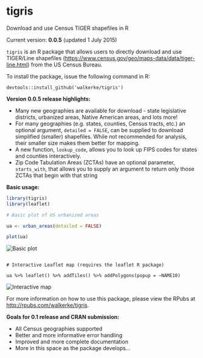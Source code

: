# tigris

Download and use Census TIGER shapefiles in R

Current version: __0.0.5__ (updated 1 July 2015)

`tigris` is an R package that allows users to directly download and use TIGER/Line shapefiles (<https://www.census.gov/geo/maps-data/data/tiger-line.html>) from the US Census Bureau.  

To install the package, issue the following command in R: 

```
devtools::install_github('walkerke/tigris')
```

__Version 0.0.5 release highlights:__

* Many new geographies are available for download - state legislative districts, urbanized areas, Native American areas, and lots more!
* For many geographies (e.g. states, counties, Census tracts, etc.) an optional argument, `detailed = FALSE`, can be supplied to download simplified (smaller) shapefiles.  While not recommended for analysis, their smaller size makes them better for mapping.  
* A new function, `lookup_code`, allows you to look up FIPS codes for states and counties interactively.  
* Zip Code Tabulation Areas (ZCTAs) have an optional parameter, `starts_with`, that allows you to supply an argument to return only those ZCTAs that begin with that string

__Basic usage:__

```r
library(tigris)
library(leaflet)

# Basic plot of US urbanized areas

ua <- urban_areas(detailed = FALSE)

plot(ua)

```

![Basic plot](https://dl.dropbox.com/s/evb5u8sm0q9k4sy/ua_plot.png)

```

# Interactive Leaflet map (requires the leaflet R package)

ua %>% leaflet() %>% addTiles() %>% addPolygons(popup = ~NAME10)

```

![Interactive map](https://dl.dropbox.com/s/c4ozukojr7ittwv/atlanta.PNG)


For more information on how to use this package, please view the RPubs at <http://rpubs.com/walkerke/tigris>. 

__Goals for 0.1 release and CRAN submission:__

* All Census geographies supported
* Better and more informative error handling
* Improved and more complete documentation
* More in this space as the package develops...
